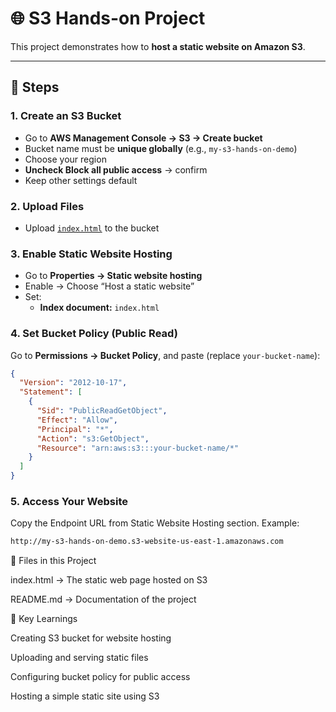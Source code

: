 # 🌐 S3 Hands-on Project

This project demonstrates how to **host a static website on Amazon S3**.

---

## 📝 Steps

### 1. Create an S3 Bucket
- Go to **AWS Management Console → S3 → Create bucket**
- Bucket name must be **unique globally** (e.g., `my-s3-hands-on-demo`)
- Choose your region
- **Uncheck Block all public access** → confirm
- Keep other settings default

### 2. Upload Files
- Upload [`index.html`](./index.html) to the bucket

### 3. Enable Static Website Hosting
- Go to **Properties → Static website hosting**
- Enable → Choose “Host a static website”
- Set:
  - **Index document:** `index.html`

### 4. Set Bucket Policy (Public Read)
Go to **Permissions → Bucket Policy**, and paste (replace `your-bucket-name`):

```json
{
  "Version": "2012-10-17",
  "Statement": [
    {
      "Sid": "PublicReadGetObject",
      "Effect": "Allow",
      "Principal": "*",
      "Action": "s3:GetObject",
      "Resource": "arn:aws:s3:::your-bucket-name/*"
    }
  ]
}
```

### 5. Access Your Website
Copy the Endpoint URL from Static Website Hosting section.
Example:
```bash
http://my-s3-hands-on-demo.s3-website-us-east-1.amazonaws.com
```

📂 Files in this Project

index.html → The static web page hosted on S3

README.md → Documentation of the project

🎯 Key Learnings

Creating S3 bucket for website hosting

Uploading and serving static files

Configuring bucket policy for public access

Hosting a simple static site using S3
